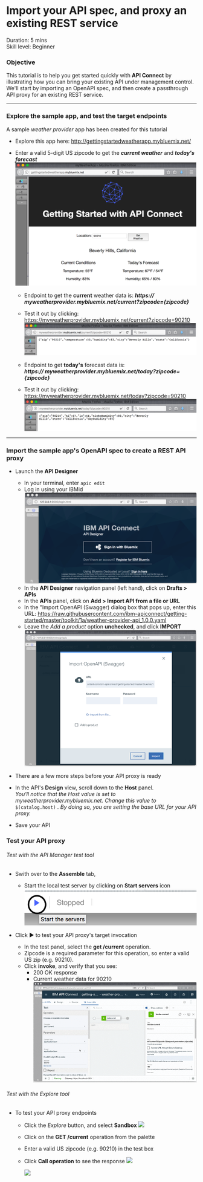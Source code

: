 # Import your API spec, and proxy an existing REST service
Duration: 5 mins  
Skill level: Beginner  


### Objective
This tutorial is to help you get started quickly with **API Connect** by illustrating how you can bring your existing API under management control. We'll start by importing an OpenAPI spec, and then create a passthrough API proxy for an existing REST service.

---


### Explore the sample app, and test the target endpoints
A sample _weather provider_ app has been created for this tutorial
- Explore this app here: http://gettingstartedweatherapp.mybluemix.net/
- Enter a valid 5-digit US zipcode to get the _**current weather**_ and _**today's forecast**_  
![](/bluemix/1a/images/explore-weatherapp-1.png)

  - Endpoint to get the **current** weather data is:     _**https:// myweatherprovider<span></span>.mybluemix.net/current?zipcode={zipcode}**_
  - Test it out by clicking: https://myweatherprovider.mybluemix.net/current?zipcode=90210  
  ![](/bluemix/1a/images/explore-weatherapp-2.png)

  - Endpoint to get **today's** forecast data is:  
   _**https:// myweatherprovider<span></span>.mybluemix.net/today?zipcode={zipcode}**_
  - Test it out by clicking: https://myweatherprovider.mybluemix.net/today?zipcode=90210  
  ![](/bluemix/1a/images/explore-weatherapp-3.png)


---

### Import the sample app's OpenAPI spec to create a REST API proxy
- Launch the **API Designer**
  - In your terminal, enter `apic edit`
  - Log in using your IBMid
    ![](images/screenshot_apic-edit_login.png)
  - In the **API Designer** navigation panel (left hand), click on **Drafts > APIs**
  - In the **APIs** panel, click on **Add > Import API from a file or URL**
  - In the "Import OpenAPI (Swagger) dialog box that pops up, enter this URL:
https://raw.githubusercontent.com/ibm-apiconnect/getting-started/master/toolkit/1a/weather-provider-api_1.0.0.yaml
  - Leave the _Add a product_ option **unchecked**, and click **IMPORT**  
    ![](images/screenshot_import-url.png)  






- There are a few more steps before your API proxy is ready
- In the API's **Design** view, scroll down to the **Host** panel.   
_You'll notice that the Host value is set to myweatherprovider.mybluemix.net. Change this value to_ ```$(catalog.host)``` _. By doing so, you are setting the base URL for your API proxy._
- Save your API  




### Test your API proxy
###### Test with the _API Manager test tool_
- Swith over to the **Assemble** tab,
  - Start the local test server by clicking on **Start servers** icon
    ![](images/screenshot_start-server-1.png)

- Click ► to test your API proxy's target invocation
  - In the test panel, select the **get /current** operation.  
  - Zipcode is a required parameter for this operation, so enter a valid US zip (e.g. 90210).  
  - Click **invoke**, and verify that you see:
    - 200 OK response
    - Current weather data for 90210  
    ![](images/screenshot_test-1.gif)  




###### Test with the _Explore tool_
- To test your API proxy endpoints
  - Click the _Explore_ button, and select **Sandbox**
    ![](images/test-explore-1.png)
  - Click on the **GET /current** operation from the palette
  - Enter a valid US zipcode (e.g. 90210) in the test box
  - Click **Call operation** to see the response
  ![](images/test-explore-2.png)

    ![](images/test-explore-3.png)
